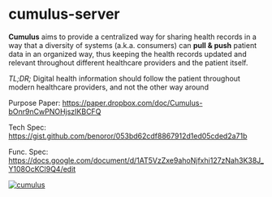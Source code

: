 # cumulus-server

**Cumulus** aims to provide a centralized way for sharing health records in a way that a diversity of systems (a.k.a. consumers) can **pull & push** patient data in an organized way, thus keeping the health records updated and relevant throughout different healthcare providers and the patient itself.

_TL;DR;_ Digital health information should follow the patient throughout modern healthcare providers, and not the other way around

Purpose Paper: https://paper.dropbox.com/doc/Cumulus-bOnr9nCwPNOHjszIKBCFQ

Tech Spec: https://gist.github.com/benoror/053bd62cdf8867912d1ed05cded2a71b

Func. Spec: https://docs.google.com/document/d/1AT5VzZxe9ahoNjfxhi127zNah3K38J_Y108OcKCl9Q4/edit

[![cumulus](http://img.youtube.com/vi/mFJq3iWFFxM/0.jpg)](http://www.youtube.com/watch?v=mFJq3iWFFxM)
